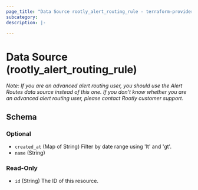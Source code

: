 ```yaml
---
page_title: "Data Source rootly_alert_routing_rule - terraform-provider-rootly"
subcategory:
description: |-

---
```


# Data Source (rootly_alert_routing_rule)


*Note: If you are an advanced alert routing user, you should use the Alert Routes data source instead of this one. If you don’t know whether you are an advanced alert routing user, please contact Rootly customer support.*



<!-- schema generated by tfplugindocs -->
## Schema

### Optional

- `created_at` (Map of String) Filter by date range using 'lt' and 'gt'.
- `name` (String)

### Read-Only

- `id` (String) The ID of this resource.
